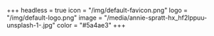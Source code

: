 +++
headless = true
icon = "/img/default-favicon.png"
logo = "/img/default-logo.png"
image = "/media/annie-spratt-hx_hf2lppuu-unsplash-1-.jpg"
color = "#5a4ae3"
+++
